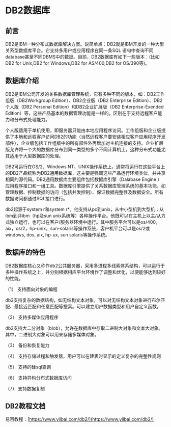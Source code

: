 # DB2数据库

## 前言

DB2是IBM一种分布式数据库解决方案。说简单点：DB2就是IBM开发的一种大型关系型数据库平台。它支持多用户或应用程序在同一条SQL 语句中查询不同database甚至不同DBMS中的数据。目前，DB2数据库有如下一些版本：\(比如DB2 for Unix,DB2 for Windows,DB2 for AS/400,DB2 for OS/390等\)。

## 数据库介绍

DB2是IBM公司开发的关系数据库管理系统，它有多种不同的版本，如：DB2工作组版（DB2Workgroup Edition）、DB2企业版（DB2 Enterprise Edition）、DB2个人版（DB2 Personal Edition）和DB2企业扩展版（DB2 Enterprise-Exended Edition）等，这些产品基本的数据管理功能是一样的，区别在于支持远程客户能力和分布式处理能力。

个人版适用于单机使用，即服务器只能由本地应用程序访问。工作组版和企业版提供了本地和远程客户访问DB2的功能（当然远程客户要安装相应客户应用程序开发部件），企业版包括工作组版中的所有部件外再增加对主机连接的支持。企业扩展版允许将一个大的数据库分布到同一类型的多个不同计算机上，这种分布式功能尤其适用于大型数据库的处理。

DB2可运行在OS/2、Windows NT、UNIX操作系统上，通常将运行在这些平台上的DB2产品统称为DB2通用数据库，这主要是强调这些产品运行环境类似，并共享相同的源代码。DB2通用数据库主要组件包括数据库引擎（Dalabase Engine ）应用程序接口和一组工具。数据库引擎提供了关系数据库管理系统的基本功能，如管理数据、控制数据的访问（包括并发控制）、保证数据完整性及数据安全。所有数据访问都通过SQL接口进行。

db2起源于system r和system r\*。他支持从pc到unix，从中小型机到大型机；从ibm到非ibm（hp及sun unix系统等）各种操作平台。他既可以在主机上以主/从方式独立运行，也可以在客户/服务器环境中运行。其中服务平台可以是os/400，aix，os/2，hp-unix，sun-solaris等操作系统，客户机平台可以是os/2或windows, dos, aix, hp-ux, sun solaris等操作系统。

## 数据库的特色

DB2数据库核心又称作db2公共服务器，采用多进程多线索体系结构，可以运行于多种操作系统之上，并分别根据相应平台环境作了调整和优化，以便能够达到较好的性能。

（1） 支持面向对象的编程

db2支持复杂的数据结构，如无结构文本对象，可以对无结构文本对象进行布尔匹配、最接近匹配和任意匹配等搜索。可以建立用户数据类型和用户自定义函数。

（2） 支持多媒体应用程序

db2支持大二分对象（blob），允许在数据库中存取二进制大对象和文本大对象。其中，二进制大对象可以用来存储多媒体对象。

（3） 备份和恢复能力

（4） 支持存储过程和触发器，用户可以在建表时显示的定义复杂的完整性规则

（5） 支持的硅sql查询

（6） 支持异构分布式数据库访问

（7） 支持数据复制

## DB2教程文档

易百教程：[https://www.yiibai.com/db2/](https://www.yiibai.com/db2/)

